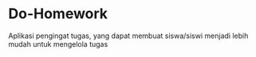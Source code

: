 # Do-Homework
Aplikasi pengingat tugas, yang dapat membuat siswa/siswi menjadi lebih mudah untuk mengelola tugas
